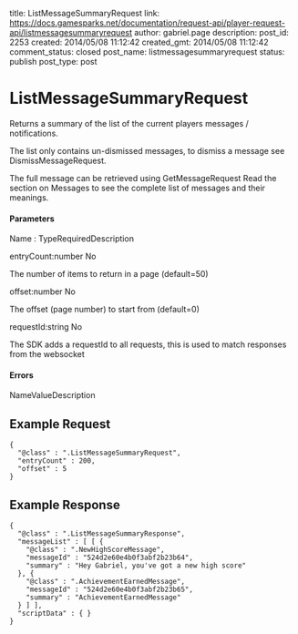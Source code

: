 title: ListMessageSummaryRequest
link: https://docs.gamesparks.net/documentation/request-api/player-request-api/listmessagesummaryrequest
author: gabriel.page
description: 
post_id: 2253
created: 2014/05/08 11:12:42
created_gmt: 2014/05/08 11:12:42
comment_status: closed
post_name: listmessagesummaryrequest
status: publish
post_type: post

<!--Returns a summary of the list of the current players messages / notifications. -->

# ListMessageSummaryRequest

Returns a summary of the list of the current players messages / notifications.

The list only contains un-dismissed messages, to dismiss a message see DismissMessageRequest.

The full message can be retrieved using GetMessageRequest Read the section on Messages to see the complete list of messages and their meanings.

#### Parameters

Name : TypeRequiredDescription

entryCount:number
No

The number of items to return in a page (default=50)

offset:number
No

The offset (page number) to start from (default=0)

requestId:string
No

The SDK adds a requestId to all requests, this is used to match responses from the websocket

#### Errors

NameValueDescription   


## Example Request
    
    
    {
      "@class" : ".ListMessageSummaryRequest",
      "entryCount" : 200,
      "offset" : 5
    }

## Example Response
    
    
    {
      "@class" : ".ListMessageSummaryResponse",
      "messageList" : [ [ {
        "@class" : ".NewHighScoreMessage",
        "messageId" : "524d2e60e4b0f3abf2b23b64",
        "summary" : "Hey Gabriel, you've got a new high score"
      }, {
        "@class" : ".AchievementEarnedMessage",
        "messageId" : "524d2e60e4b0f3abf2b23b65",
        "summary" : "AchievementEarnedMessage"
      } ] ],
      "scriptData" : { }
    }